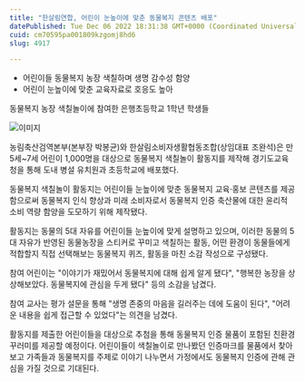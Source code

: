 ```yaml
---
title: "한살림연합, 어린이 눈높이에 맞춘 동물복지 콘텐츠 배포"
datePublished: Tue Dec 06 2022 18:31:38 GMT+0000 (Coordinated Universal Time)
cuid: cm70595pa001809kzgomj8hd6
slug: 4917

---
```



- 어린이들 동물복지 농장 색칠하며 생명 감수성 함양
- 어린이 눈높이에 맞춘 교육자료로 호응도 높아

동물복지 농장 색칠놀이에 참여한 은행초등학교 1학년 학생들

![이미지](https://cdn.hashnode.com/res/hashnode/image/upload/v1739257910428/efc012c7-ce25-41bb-be50-442e5643882c.jpeg)

농림축산검역본부(본부장 박봉균)와 한살림소비자생활협동조합(상임대표 조완석)은 만 5세~7세 어린이 1,000명을 대상으로 동물복지 색칠놀이 활동지를 제작해 경기도교육청을 통해 도내 병설 유치원과 초등학교에 배포했다.

동물복지 색칠놀이 활동지는 어린이들 눈높이에 맞춘 동물복지 교육·홍보 콘텐츠를 제공함으로써 동물복지 인식 향상과 미래 소비자로서 동물복지 인증 축산물에 대한 윤리적 소비 역량 함양을 도모하기 위해 제작됐다.

활동지는 동물의 5대 자유를 어린이들 눈높이에 맞게 설명하고 있으며, 이러한 동물의 5대 자유가 반영된 동물농장을 스티커로 꾸미고 색칠하는 활동, 어떤 환경이 동물들에게 적합할지 직접 선택해보는 동물복지 퀴즈, 활동을 마친 소감 작성으로 구성됐다.

참여 어린이는 "이야기가 재밌어서 동물복지에 대해 쉽게 알게 됐다", "행복한 농장을 상상해보았다. 동물복지에 관심을 두게 됐다" 등의 소감을 남겼다.

참여 교사는 평가 설문을 통해 "생명 존중의 마음을 길러주는 데에 도움이 된다", "어려운 내용을 쉽게 접근할 수 있었다"는 의견을 남겼다.

활동지를 제출한 어린이들을 대상으로 추첨을 통해 동물복지 인증 물품이 포함된 친환경 꾸러미를 제공할 예정이다. 어린이들이 색칠놀이로 만나봤던 인증마크를 물품에서 찾아보고 가족들과 동물복지를 주제로 이야기 나누면서 가정에서도 동물복지 인증에 관해 관심을 가질 것으로 기대된다.